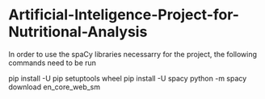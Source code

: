 # Artificial-Inteligence-Project-for-Nutritional-Analysis

In order to use the spaCy libraries necessarry for the project, the following commands need to be run

pip install -U pip setuptools wheel
pip install -U spacy
python -m spacy download en_core_web_sm
